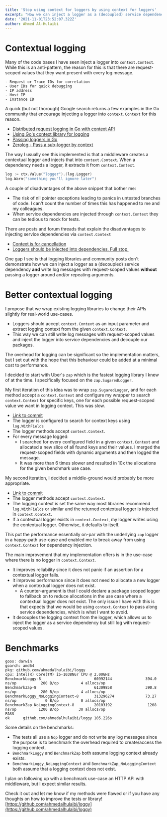 ```yaml
---
title: 'Stop using context for loggers by using context for loggers'
excerpt: "How we can inject a logger as a (decoupled) service dependency __and__ write log messages with request-scoped values **without** passing a logger around or repeating arguments"
date: '2021-11-01T23:52:07.322Z'
author: Ahmed Al-Hulaibi
---
```


# Contextual logging

Many of the code bases I have seen inject a logger into `context.Context`. While this is an anti-pattern, the reason for this is that there are request-scoped values that they want present with every log message.
    
    - Request or Trace IDs for correlation
    - User IDs for quick debugging
    - IP address
    - Host IP
    - Instance ID

A quick (but not thorough) Google search returns a few examples in the Go community that encourage injecting a logger into `context.Context` for this reason.

- [Distributed request logging in Go with context API](https://medium.com/swlh/distributed-request-logging-in-go-with-context-api-16040688ed36)
- [Using Go's context library for logging](https://medium.com/@gosamv/using-gos-context-library-for-logging-4a8feea26690)
- [Passing loggers in Go](https://gogoapps.io/blog/passing-loggers-in-go-golang-logging-best-practices/)
- [Zerolog - Pass a sub-logger by context](https://github.com/rs/zerolog#pass-a-sub-logger-by-context)

The way I usually see this implemented is that a middleware creates a contextual logger and injects that into `context.Context`. When a dependency needs a logger, it extracts it from `context.Context`.

```go
log := ctx.Value("logger").(log.Logger)
log.Warn("something you'll ignore later")
```

A couple of disadvantages of the above snippet that bother me:
- The risk of nil pointer exceptions leading to panics in untested branches of code. I can't count the number of times this has happened to me and my colleagues.
- When service dependencies are injected through `context.Context` they can be tedious to mock for tests.

There are posts and forum threads that explain the disadvantages to injecting service dependencies via `context.Context`
- [Context is for cancellation](https://dave.cheney.net/2017/01/26/context-is-for-cancelation)
- [Loggers should be injected into dependencies. Full stop.](https://groups.google.com/g/golang-dev/c/F3l9Iz1JX4g/m/2TpGYsTkAQAJ)

One gap I see is that logging libraries and community posts don't demonstrate how we can inject a logger as a (decoupled) service dependency __and__ write log messages with request-scoped values **without** passing a logger around and/or repeating arguments.

# Better contextual logging

I propose that we wrap existing logging libraries to change their APIs slightly for real-world use-cases.

- Loggers should accept `context.Context` as an input parameter and extract logging context from the given `context.Context`.
- This way we can still write log messages with request-scoped values and inject the logger into service dependencies and decouple our packages.

The overhead for logging can be significant so the implementation matters, but I set out with the hope that this behaviour could be added at a minimal cost to performance.

I decided to start with Uber's `zap` which is the fastest logging library I knew of at the time. I specifically focused on the `zap.SugaredLogger`.

My first iteration of this idea was to wrap `zap.SugaredLogger`, and for each method accept a `context.Context` and configure my wrapper to search `context.Context` for specific keys, one for each possible request-scoped value we want in logging context. This was slow. 
    
- [Link to commit](https://github.com/ahmedalhulaibi/loggy/tree/90e7719d78cd8339dd14ee9850f1799e45257348)
- The logger is configured to search for context keys using `log.WithFields`
- The logger methods accept `context.Context`.
- For every message logged:
    - I searched for every configured field in a given `context.Context` and allocated a new slice of all found keys and their values. I merged the request-scoped fields with dynamic arguments and then logged the message.
    - It was more than 6 times slower and resulted in 10x the allocations for the given benchmark use case.

My second iteration, I decided a middle-ground would probably be more appropriate.
    
- [Link to commit](https://github.com/ahmedalhulaibi/loggy/tree/master)
- The logger methods accept `context.Context`.
- The logging context is set the same way most libraries recommend `log.WithFields` or similar and the returned contextual logger is injected in `context.Context`.
- If a contextual logger exists in `context.Context`, my logger writes using the contextual logger. Otherwise, it defaults to itself.

This put the performance essentially on-par with the underlying `zap` logger in a happy-path use-case and enabled me to break away from using `context.Context` for dependency injection.

The main improvement that my implementation offers is in the use-case where there is no logger in `context.Context`.
    
- It improves reliability since it does not panic if an assertion for a contextual logger fails.
- It improves performance since it does not need to allocate a new logger when a contextual logger does not exist.
    - A counter-argument is that I could declare a package scoped logger to fallback on to reduce allocations in the use case where a contextual logger does not exist. The only issue I have with this is that expects that we would be using `context.Context` to pass along service dependencies, which is what I want to avoid.
- It decouples the logging context from the logger, which allows us to inject the logger as a service dependency but still log with request-scoped values.

# Benchmarks

```
goos: darwin
goarch: amd64
pkg: github.com/ahmedalhulaibi/loggy
cpu: Intel(R) Core(TM) i5-1038NG7 CPU @ 2.00GHz
BenchmarkLoggy-8                        60992144               394.0 ns/op           280 B/op          4 allocs/op
BenchmarkZap-8                          61309858               390.8 ns/op           280 B/op          4 allocs/op
BenchmarkLoggy_NoLoggingContext-8       313296274              73.27 ns/op             0 B/op          0 allocs/op
BenchmarkZap_NoLoggingContext-8         20103192                1208 ns/op          1200 B/op         30 allocs/op
PASS
ok      github.com/ahmedalhulaibi/loggy 105.226s
```

Some details on the benchmarks:
- The tests all use a `Nop` logger and do not write any log messages since the purpose is to benchmark the overhead required to create/access the logging context.
- `BenchmarkLoggy` and `BenchmarkZap` both assume logging context already exists.
- `BenchmarkLoggy_NoLoggingContext` and `BenchmarkZap_NoLoggingContext` both assume that a logging context does not exist.

I plan on following up with a benchmark use-case an HTTP API with middleware, but I expect similar results.

Check it out and let me know if my methods were flawed or if you have any thoughts on how to improve the tests or library! [https://github.com/ahmedalhulaibi/loggy](https://github.com/ahmedalhulaibi/loggy)